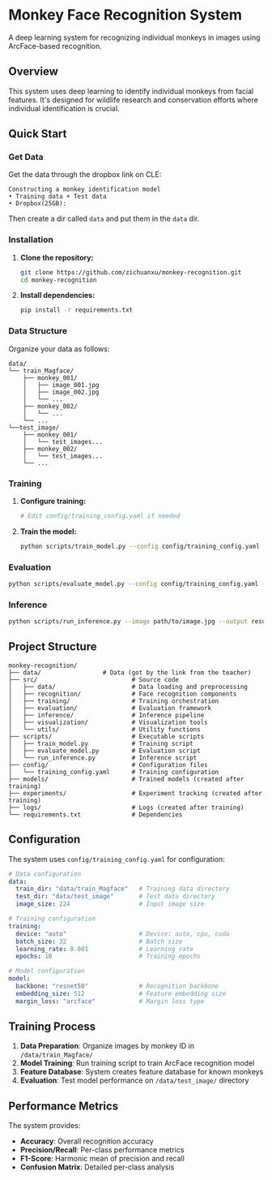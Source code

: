 # Monkey Face Recognition System

A deep learning system for recognizing individual monkeys in images using ArcFace-based recognition.

## Overview

This system uses deep learning to identify individual monkeys from facial features. It's designed for wildlife research and conservation efforts where individual identification is crucial.

## Quick Start

### Get Data

Get the data through the dropbox link on CLE:

```
Constructing a monkey identification model
• Training data + Test data
• Dropbox(25GB):
```

Then create a dir called `data` and put them in the  `data` dir.

### Installation

1. **Clone the repository:**

   ```bash
   git clone https://github.com/zichuanxu/monkey-recognition.git
   cd monkey-recognition
   ```
2. **Install dependencies:**

   ```bash
   pip install -r requirements.txt
   ```

### Data Structure

Organize your data as follows:

```
data/
└── train_Magface/
    ├── monkey_001/
    │   ├── image_001.jpg
    │   ├── image_002.jpg
    │   └── ...
    ├── monkey_002/
    │   └── ...
    └── ...
└──test_image/
    ├── monkey_001/
    │   └── test_images...
    ├── monkey_002/
    │   └── test_images...
    └── ...

```

### Training

1. **Configure training:**

   ```bash
   # Edit config/training_config.yaml if needed
   ```
2. **Train the model:**

   ```bash
   python scripts/train_model.py --config config/training_config.yaml --experiment "my_experiment"
   ```

### Evaluation

```bash
python scripts/evaluate_model.py --config config/training_config.yaml --output evaluation_results.json
```

### Inference

```bash
python scripts/run_inference.py --image path/to/image.jpg --output results/
```

## Project Structure

```
monkey-recognition/
├── data/  		          # Data (got by the link from the teacher)
├── src/                          # Source code
│   ├── data/                     # Data loading and preprocessing
│   ├── recognition/              # Face recognition components
│   ├── training/                 # Training orchestration
│   ├── evaluation/               # Evaluation framework
│   ├── inference/                # Inference pipeline
│   ├── visualization/            # Visualization tools
│   └── utils/                    # Utility functions
├── scripts/                      # Executable scripts
│   ├── train_model.py            # Training script
│   ├── evaluate_model.py         # Evaluation script
│   └── run_inference.py          # Inference script
├── config/                       # Configuration files
│   └── training_config.yaml      # Training configuration
├── models/                       # Trained models (created after training)
├── experiments/                  # Experiment tracking (created after training)
├── logs/                         # Logs (created after training)
└── requirements.txt              # Dependencies
```

## Configuration

The system uses `config/training_config.yaml` for configuration:

```yaml
# Data configuration
data:
  train_dir: "data/train_Magface"   # Training data directory
  test_dir: "data/test_image"       # Test data directory
  image_size: 224                   # Input image size

# Training configuration
training:
  device: "auto"                    # Device: auto, cpu, cuda
  batch_size: 32                    # Batch size
  learning_rate: 0.001              # Learning rate
  epochs: 10                        # Training epochs

# Model configuration
model:
  backbone: "resnet50"              # Recognition backbone
  embedding_size: 512               # Feature embedding size
  margin_loss: "arcface"            # Margin loss type
```

## Training Process

1. **Data Preparation**: Organize images by monkey ID in `/data/train_Magface/`
2. **Model Training**: Run training script to train ArcFace recognition model
3. **Feature Database**: System creates feature database for known monkeys
4. **Evaluation**: Test model performance on `/data/test_image/` directory

## Performance Metrics

The system provides:

- **Accuracy**: Overall recognition accuracy
- **Precision/Recall**: Per-class performance metrics
- **F1-Score**: Harmonic mean of precision and recall
- **Confusion Matrix**: Detailed per-class analysis
